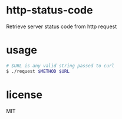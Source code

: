 # http-status-code
Retrieve server status code from http request

# usage
```bash
# $URL is any valid string passed to curl
$ ./request $METHOD $URL
```

# license
MIT
